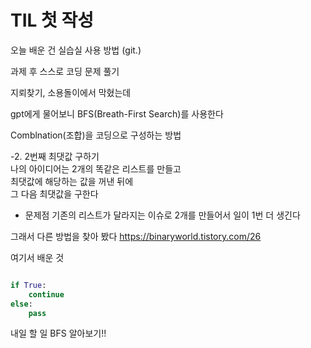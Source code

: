 # TIL 첫 작성

오늘 배운 건 실습실 사용 방법 (git.)

과제 후 스스로 코딩 문제 풀기

지뢰찾기, 소용돌이에서 막혔는데

gpt에게 물어보니 BFS(Breath-First Search)를 사용한다


Comblnation(조합)을 코딩으로 구성하는 방법



-2. 2번째 최댓값 구하기   
나의 아이디어는 2개의 똑같은 리스트를 만들고   
최댓값에 해당하는 값을 꺼낸 뒤에   
그 다음 최댓값을 구한다
  
- 문제점
기존의 리스트가 달라지는 이슈로 2개를 만들어서
일이 1번 더 생긴다   

그래서 다른 방법을 찾아 봤다
https://binaryworld.tistory.com/26

여기서 배운 것   
```python

if True:
    continue
else:
    pass

```   
내일 할 일
BFS 알아보기!!




